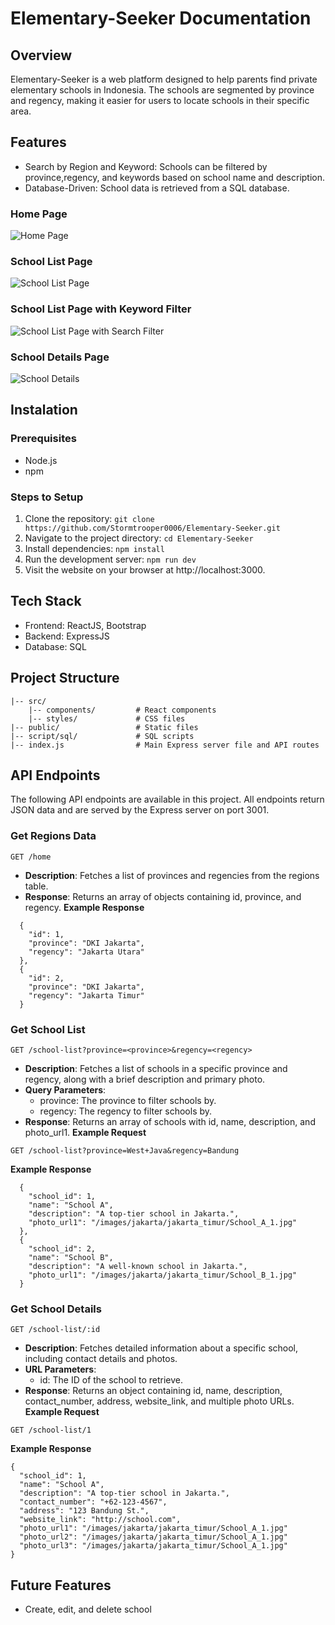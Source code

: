 # Elementary-Seeker Documentation
## Overview
Elementary-Seeker is a web platform designed to help parents find private elementary schools in Indonesia. The schools are segmented by province and regency, making it easier for users to locate schools in their specific area.

## Features
- Search by Region and Keyword: Schools can be filtered by province,regency, and keywords based on school name and description.
- Database-Driven: School data is retrieved from a SQL database.
### Home Page
![Home Page](https://github.com/user-attachments/assets/5c44588f-1c56-4aa5-9fbd-f44120c55e3f)
### School List Page
![School List Page](https://github.com/user-attachments/assets/5202fd03-e8e7-4453-8dad-7fcacdb444f6)
### School List Page with Keyword Filter
![School List Page with Search Filter](https://github.com/user-attachments/assets/0b71fa35-9f21-4086-b193-7e27436c4f8e)
### School Details Page
![School Details](https://github.com/user-attachments/assets/e61efab5-0b92-4a1a-9292-e2ffbd61f4ac)

## Instalation
### Prerequisites
- Node.js
- npm
### Steps to Setup
1. Clone the repository:
```git clone https://github.com/Stormtrooper0006/Elementary-Seeker.git```
2. Navigate to the project directory:
```cd Elementary-Seeker```
3. Install dependencies:
```npm install```
4. Run the development server:
```npm run dev```
5. Visit the website on your browser at http://localhost:3000.

## Tech Stack
- Frontend: ReactJS, Bootstrap
- Backend: ExpressJS
- Database: SQL

## Project Structure
```
|-- src/
    |-- components/         # React components
    |-- styles/             # CSS files
|-- public/                 # Static files
|-- script/sql/             # SQL scripts
|-- index.js                # Main Express server file and API routes
```

## API Endpoints
The following API endpoints are available in this project. All endpoints return JSON data and are served by the Express server on port 3001.
### Get Regions Data
``` GET /home ```
- **Description**: Fetches a list of provinces and regencies from the regions table.
- **Response**: Returns an array of objects containing id, province, and regency.
**Example Response**
```
  {
    "id": 1,
    "province": "DKI Jakarta",
    "regency": "Jakarta Utara"
  },
  {
    "id": 2,
    "province": "DKI Jakarta",
    "regency": "Jakarta Timur"
  }
```
### Get School List
``` GET /school-list?province=<province>&regency=<regency> ```
- **Description**: Fetches a list of schools in a specific province and regency, along with a brief description and primary photo.
- **Query Parameters**:
  - province: The province to filter schools by.
  - regency: The regency to filter schools by.
- **Response**: Returns an array of schools with id, name, description, and photo_url1.
**Example Request**
```
GET /school-list?province=West+Java&regency=Bandung
```
**Example Response**
```
  {
    "school_id": 1,
    "name": "School A",
    "description": "A top-tier school in Jakarta.",
    "photo_url1": "/images/jakarta/jakarta_timur/School_A_1.jpg"
  },
  {
    "school_id": 2,
    "name": "School B",
    "description": "A well-known school in Jakarta.",
    "photo_url1": "/images/jakarta/jakarta_timur/School_B_1.jpg"
  }
```
### Get School Details
``` GET /school-list/:id ```
- **Description**: Fetches detailed information about a specific school, including contact details and photos.
- **URL  Parameters**:
  - id: The ID of the school to retrieve.
- **Response**: Returns an object containing id, name, description, contact_number, address, website_link, and multiple photo URLs.
**Example Request**
```
GET /school-list/1
```
**Example Response**
```
{
  "school_id": 1,
  "name": "School A",
  "description": "A top-tier school in Jakarta.",
  "contact_number": "+62-123-4567",
  "address": "123 Bandung St.",
  "website_link": "http://school.com",
  "photo_url1": "/images/jakarta/jakarta_timur/School_A_1.jpg"
  "photo_url2": "/images/jakarta/jakarta_timur/School_A_1.jpg"
  "photo_url3": "/images/jakarta/jakarta_timur/School_A_1.jpg"
}
```

## Future Features
- Create, edit, and delete school


